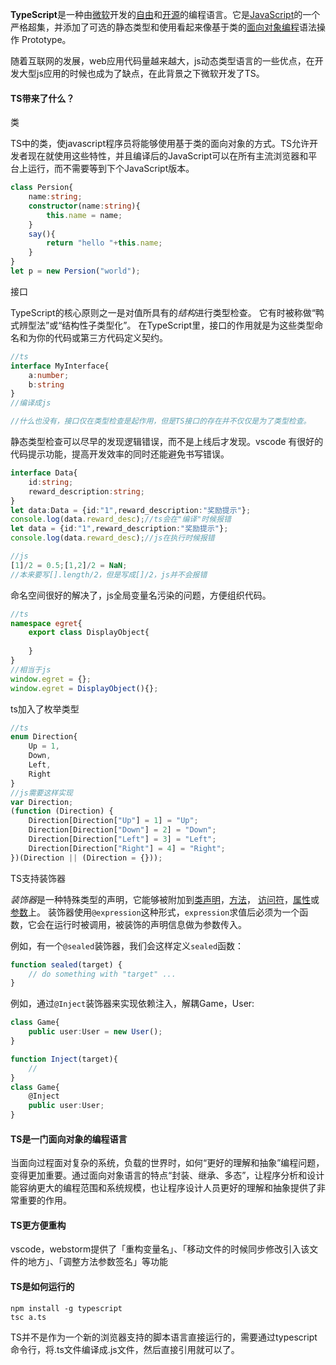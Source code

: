 **TypeScript**是一种由[微软](https://zh.wikipedia.org/wiki/微軟)开发的[自由](https://zh.wikipedia.org/wiki/自由軟體)和[开源](https://zh.wikipedia.org/wiki/开源)的编程语言。它是[JavaScript](https://zh.wikipedia.org/wiki/JavaScript)的一个严格超集，并添加了可选的静态类型和使用看起来像基于类的[面向对象编程](https://zh.wikipedia.org/wiki/物件導向編程)语法操作 Prototype。

随着互联网的发展，web应用代码量越来越大，js动态类型语言的一些优点，在开发大型js应用的时候也成为了缺点，在此背景之下微软开发了TS。

#### TS带来了什么？

类

TS中的类，使javascript程序员将能够使用基于类的面向对象的方式。TS允许开发者现在就使用这些特性，并且编译后的JavaScript可以在所有主流浏览器和平台上运行，而不需要等到下个JavaScript版本。

```typescript
class Persion{
    name:string;
    constructor(name:string){
        this.name = name;
    }
    say(){
        return "hello "+this.name;
    }
}
let p = new Persion("world");
```

接口

TypeScript的核心原则之一是对值所具有的*结构*进行类型检查。 它有时被称做“鸭式辨型法”或“结构性子类型化”。 在TypeScript里，接口的作用就是为这些类型命名和为你的代码或第三方代码定义契约。

```typescript
//ts
interface MyInterface{
	a:number;
	b:string
}
//编译成js

//什么也没有，接口仅在类型检查是起作用，但是TS接口的存在并不仅仅是为了类型检查。
```

静态类型检查可以尽早的发现逻辑错误，而不是上线后才发现。vscode 有很好的代码提示功能，提高开发效率的同时还能避免书写错误。

```typescript
interface Data{
	id:string;
	reward_description:string;
}
let data:Data = {id:"1",reward_description:"奖励提示"};
console.log(data.reward_desc);//ts会在"编译"时候报错
let data = {id:"1",reward_description:"奖励提示"};
console.log(data.reward_desc);//js在执行时候报错

//js
[1]/2 = 0.5;[1,2]/2 = NaN;
//本来要写[].length/2，但是写成[]/2，js并不会报错
```

命名空间很好的解决了，js全局变量名污染的问题，方便组织代码。

```typescript
//ts
namespace egret{
	export class DisplayObject{
        
    }
}
//相当于js
window.egret = {};
window.egret = DisplayObject(){};
```

ts加入了枚举类型

```typescript
//ts
enum Direction{
	Up = 1,
	Down,
	Left,
	Right
}
//js需要这样实现
var Direction;
(function (Direction) {
    Direction[Direction["Up"] = 1] = "Up";
    Direction[Direction["Down"] = 2] = "Down";
    Direction[Direction["Left"] = 3] = "Left";
    Direction[Direction["Right"] = 4] = "Right";
})(Direction || (Direction = {}));

```

TS支持装饰器

*装饰器*是一种特殊类型的声明，它能够被附加到[类声明](https://www.tslang.cn/docs/handbook/decorators.html#class-decorators)，[方法](https://www.tslang.cn/docs/handbook/decorators.html#method-decorators)， [访问符](https://www.tslang.cn/docs/handbook/decorators.html#accessor-decorators)，[属性](https://www.tslang.cn/docs/handbook/decorators.html#property-decorators)或[参数](https://www.tslang.cn/docs/handbook/decorators.html#parameter-decorators)上。 装饰器使用`@expression`这种形式，`expression`求值后必须为一个函数，它会在运行时被调用，被装饰的声明信息做为参数传入。

例如，有一个`@sealed`装饰器，我们会这样定义`sealed`函数：

```typescript
function sealed(target) {
    // do something with "target" ...
}
```

例如，通过`@Inject`装饰器来实现依赖注入，解耦Game，User:

```typescript
class Game{
    public user:User = new User();
}

function Inject(target){
    //
}
class Game{
    @Inject
    public user:User;
}
```

#### TS是一门面向对象的编程语言

当面向过程面对复杂的系统，负载的世界时，如何“更好的理解和抽象”编程问题，变得更加重要。通过面向对象语言的特点“封装、继承、多态”，让程序分析和设计能容纳更大的编程范围和系统规模，也让程序设计人员更好的理解和抽象提供了非常重要的作用。

#### TS更方便重构

vscode，webstorm提供了「重构变量名」、「移动文件的时候同步修改引入该文件的地方」、「调整方法参数签名」等功能

#### TS是如何运行的

```shell
npm install -g typescript
tsc a.ts
```

TS并不是作为一个新的浏览器支持的脚本语言直接运行的，需要通过typescript命令行，将.ts文件编译成.js文件，然后直接引用就可以了。